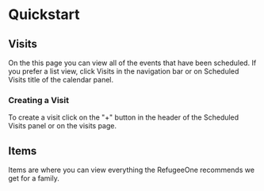 # Quickstart

## Visits

On the this page you can view all of the events that have been scheduled. If you prefer a list view, click Visits in the navigation bar or on Scheduled Visits title of the calendar panel.

### Creating a Visit

To create a visit click on the "+" button in the header of the Scheduled Visits panel or on the visits page.

## Items

Items are where you can view everything the RefugeeOne recommends we get for a family.